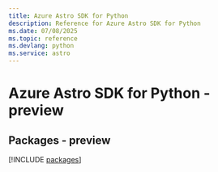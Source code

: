 ```yaml
---
title: Azure Astro SDK for Python
description: Reference for Azure Astro SDK for Python
ms.date: 07/08/2025
ms.topic: reference
ms.devlang: python
ms.service: astro
---
```

# Azure Astro SDK for Python - preview
## Packages - preview
[!INCLUDE [packages](astro-index.md)]